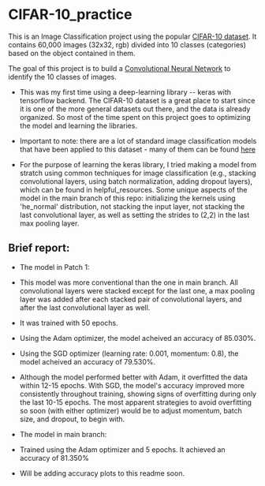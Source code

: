 # CIFAR-10_practice
This is an Image Classification project using the popular [CIFAR-10 dataset](https://www.cs.toronto.edu/~kriz/cifar.html). It contains 60,000 images (32x32, rgb) divided into 10 classes (categories) based on the object contained in them.

The goal of this project is to build a [Convolutional Neural Network](https://towardsdatascience.com/a-comprehensive-guide-to-convolutional-neural-networks-the-eli5-way-3bd2b1164a53) to identify the 10 classes of images. 


- This was my first time using a deep-learning library -- keras with tensorflow backend. The CIFAR-10 dataset is a great place to start since it is one of the more general datasets out there, and the data is already organized. So most of the time spent on this project goes to optimizing the model and learning the libraries.

- Important to note: there are a lot of standard image classification models that have been applied to this dataset - many of them can be found [here](https://paperswithcode.com/sota/image-classification-on-cifar-10)
- For the purpose of learning the keras library, I tried making a model from stratch using common techniques for image classification (e.g., stacking convolutional layers, using batch normalization, adding dropout layers), which can be found in helpful_resources. Some unique aspects of the model in the main branch of this repo: initializing the kernels using 'he_normal' distribution, not stacking the input layer, not stacking the last convolutional layer, as well as setting the strides to (2,2) in the last max pooling layer.

## Brief report:
- The model in Patch 1:
- This model was more conventional than the one in main branch. All convolutional layers were stacked except for the last one, a max pooling layer was added after each stacked pair of convolutional layers, and after the last convolutional layer as well.
- It was trained with 50 epochs.
- Using the Adam optimizer, the model acheived an accuracy of 85.030%.
- Using the SGD optimizer (learning rate: 0.001, momentum: 0.8), the model acheived an accuracy of 79.530%.
- Although the model performed better with Adam, it overfitted the data within 12-15 epochs. With SGD, the model's accuracy improved more consistently throughout training, showing signs of overfitting during only the last 10-15 epochs. The most apparent strategies to avoid overfitting so soon (with either optimizer) would be to adjust momentum, batch size, and dropout, to begin with.

- The model in main branch:
- Trained using the Adam optimizer and 5 epochs. It achieved an accuracy of 81.350%


- Will be adding accuracy plots to this readme soon.
